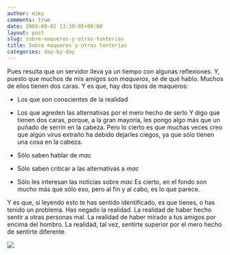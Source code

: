 ```yaml
---
author: miky
comments: true
date: 2009-09-02 13:30:05+00:00
layout: post
slug: sobre-maqueros-y-otras-tonterias
title: Sobre maqueros y otras tonterías
categories: day-by-day
---
```


Pues resulta que un servidor lleva ya un tiempo con algunas reflexiones. Y, puesto que muchos de mis amigos son _maqueros_, sé de qué hablo. Muchos de ellos tienen dos caras. Y es que, hay dos tipos de maqueros:  


  * Los que son conscientes de la realidad
  * Los que agreden las alternativas por el mero hecho de serlo
Y digo que tienen dos caras, porque, a la gran mayoría, les pongo algo más que un puñado de serrín en la cabeza. Pero lo cierto es que muchas veces creo que algún virus extraño ha debido dejarles ciegos, ya que sólo tienen una cosa en la cabeza.  


  * Sólo saben hablar de _mac_
  * Sólo saben criticar a las alternativas a _mac_
  * Sólo les interesan las noticias sobre _mac_
Es cierto, en el fondo son mucho más que sólo eso, pero al fin y al cabo, es lo que parece.  
  
Y es que, si leyendo esto te has sentido identificado, es que tienes, o has tenido un problema. Has negado la realidad. La realidad de haber hecho sentir a otras personas mal. La realidad de haber mirado a tus amigos por encima del hombro. La realidad, tal vez, sentirte superior por el mero hecho de sentirte diferente.  
  


![](http://img.zemanta.com/pixy.gif?x-id=16e571a9-98a1-8a4e-937f-0ea3fb1848dd)
